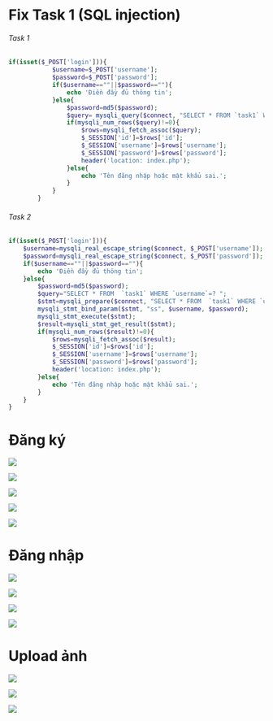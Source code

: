 # Fix Task 1 (SQL injection)
###### Task 1
```php
if(isset($_POST['login'])){
            $username=$_POST['username'];
            $password=$_POST['password'];
            if($username==""||$password==""){
                echo 'Điền đầy đủ thông tin';
            }else{
                $password=md5($password);
                $query= mysqli_query($connect, "SELECT * FROM `task1` WHERE username='$username'AND password='$password'");
                if(mysqli_num_rows($query)!=0){
                    $rows=mysqli_fetch_assoc($query);
                    $_SESSION['id']=$rows['id'];
                    $_SESSION['username']=$rows['username'];
                    $_SESSION['password']=$rows['password'];
                    header('location: index.php');
                }else{
                    echo 'Tên đăng nhập hoặc mật khẩu sai.';
                }
            }
        }
```

###### Task 2
```php
if(isset($_POST['login'])){
    $username=mysqli_real_escape_string($connect, $_POST['username']);
    $password=mysqli_real_escape_string($connect, $_POST['password']);
    if($username==""||$password==""){
        echo 'Điền đầy đủ thông tin';
    }else{
        $password=md5($password);
        $query="SELECT * FROM  `task1` WHERE `username`=? ";
        $stmt=mysqli_prepare($connect, "SELECT * FROM  `task1` WHERE `username`=? AND `password`=?");
        mysqli_stmt_bind_param($stmt, "ss", $username, $password);
        mysqli_stmt_execute($stmt);
        $result=mysqli_stmt_get_result($stmt);
        if(mysqli_num_rows($result)!=0){
            $rows=mysqli_fetch_assoc($result);
            $_SESSION['id']=$rows['id'];
            $_SESSION['username']=$rows['username'];
            $_SESSION['password']=$rows['password'];
            header('location: index.php');
        }else{
            echo 'Tên đăng nhập hoặc mật khẩu sai.';
        }
    }
}
```

# Đăng ký
![](https://i.imgur.com/uCTcTRk.png)

![](https://i.imgur.com/6cYs5Pi.png)

![](https://i.imgur.com/ojAidfT.png)

![](https://i.imgur.com/rTibOcp.png)

![](https://i.imgur.com/WDdz8H0.png)

# Đăng nhập
![](https://i.imgur.com/5KSVRAi.png)

![](https://i.imgur.com/TtLqVb0.png)

![](https://i.imgur.com/5RO6K0t.png)

![](https://i.imgur.com/j8wbVGw.png)

# Upload ảnh
![](https://i.imgur.com/yi8wIPd.png)

![](https://i.imgur.com/QucSD3q.png)

![](https://i.imgur.com/P35vKri.jpg)


